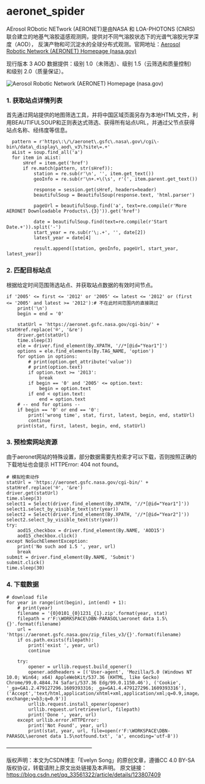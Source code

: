 # aeronet_spider

AErosol RObotic NETwork (AERONET)是由NASA 和 LOA-PHOTONS (CNRS) 联合建立的地基气溶胶遥感观测网，提供对不同气溶胶状态下的光谱气溶胶光学深度（AOD），
反演产物和可沉淀水的全球分布式观测。官网地址：[Aerosol Robotic Network (AERONET) Homepage (nasa.gov)](https://aeronet.gsfc.nasa.gov/)

现行版本 3 AOD 数据提供：级别 1.0（未筛选）、级别 1.5（云筛选和质量控制）和级别 2.0（质量保证）。


![Aerosol Robotic Network (AERONET) Homepage (nasa.gov)](https://aeronet.gsfc.nasa.gov/cgi-bin/bamgomas_maps_v3?long1=-180&long2=180&lat1=-90&lat2=90&multiplier=2&what_map=4&level=1&place_code=10&place_limit=0)

### 1. 获取站点详情列表

首先通过网站提供的地图筛选工具，并将中国区域页面另存为本地HTML文件，利用BEAUTIFULSOUP和正则表达式筛选、获得所有站点URL，并通过父节点获得站点名称、经纬度等信息。

```
  pattern = r'https\:\/\/aeronet\.gsfc\.nasa\.gov\/cgi\-bin\/data\_display\_aod\_v3\?site\=.+'
  aList = soup.find_all('a')
  for item in aList:
      sHref = item.get('href')
      if re.match(pattern, str(sHref)):
          station = re.sub(r'\n', '', item.get_text())
          geoInfo = re.sub(r'\n+.+\(\s', r'(', item.parent.get_text())

          response = session.get(sHref, headers=header)
          beautifulSoup = BeautifulSoup(response.text, 'html.parser')

          pageUrl = beautifulSoup.find('a', text=re.compile(r'More AERONET Downloadable Products\.{3}')).get('href')

          date = beautifulSoup.find(text=re.compile(r'Start Date.+')).split('-')
          start_year = re.sub(r'\;.+', '', date[2])
          latest_year = date[4]

          result.append([station, geoInfo, pageUrl, start_year, latest_year])
```

### 2. 匹配目标站点 
根据给定时间范围筛选站点、并获取站点数据的有效时间节点。
```
if '2005' <= first <= '2012' or '2005' <= latest <= '2012' or (first <= '2005' and latest >= '2012'):# 不在此时间范围内的直接跳过
    print('\n')
    begin = end = '0'
 
    statUrl = 'https://aeronet.gsfc.nasa.gov/cgi-bin/' + statHref.replace('®', '&re')
    driver.get(statUrl)
    time.sleep(3)
    ele = driver.find_element(By.XPATH, '//*[@id="Year1"]')
    options = ele.find_elements(By.TAG_NAME, 'option')
    for option in options:
        # print(option.get_attribute('value'))
        # print(option.text)
        if option.text >= '2013':
            break
        if begin == '0' and '2005' <= option.text:
            begin = option.text
        if end < option.text:
            end = option.text
    # -- end for options --
    if begin == '0' or end == '0':
        print('wrong time', stat, first, latest, begin, end, statUrl)
        continue
    print(stat, first, latest, begin, end, statUrl)
```

### 3. 预检索网站资源
由于aeronet网站的特殊设置，部分数据需要先检索才可以下载，否则按照正确的下载地址也会提示 HTTPError: 404 not found。
```
# 模拟检索动作
statUrl = 'https://aeronet.gsfc.nasa.gov/cgi-bin/' + statHref.replace('®', '&re')
driver.get(statUrl)
time.sleep(3)
select1 = Select(driver.find_element(By.XPATH, '//*[@id="Year1"]'))
select1.select_by_visible_text(str(year))
select2 = Select(driver.find_element(By.XPATH, '//*[@id="Year2"]'))
select2.select_by_visible_text(str(year))
try:
    aod15_checkbox = driver.find_element(By.NAME, 'AOD15')
    aod15_checkbox.click()
except NoSuchElementException:
    print('No such aod 1.5 ', year, url)
    break
submit = driver.find_element(By.NAME, 'Submit')
submit.click()
time.sleep(30)
```

### 4. 下载数据
```
# download file
for year in range(int(begin), int(end) + 1):
    # print(year)
    filename = '{0}0101_{0}1231_{1}.zip'.format(year, stat)
    filepath = r'F:\WORKSPACE\DBN-PARASOL\aeronet data 1.5\{}'.format(filename)
    url = 'https://aeronet.gsfc.nasa.gov/zip_files_v3/{}'.format(filename)
    if os.path.exists(filepath):
        print('exist ', year, url)
        continue
 
    try:
        opener = urllib.request.build_opener()
        opener.addheaders = [('User-agent', 'Mozilla/5.0 (Windows NT 10.0; Win64; x64) AppleWebKit/537.36 (KHTML, like Gecko) Chrome/99.0.4844.74 Safari/537.36 Edg/99.0.1150.46'), ('Cookie', '_ga=GA1.2.479127296.1609393316; _ga=GA1.4.479127296.1609393316'),('Accept','text/html,application/xhtml+xml,application/xml;q=0.9,image/webp,image/apng,*/*;q=0.8,application/signed-exchange;v=b3;q=0.9')]
        urllib.request.install_opener(opener)
        urllib.request.urlretrieve(url, filepath)
        print('Done ', year, url)
    except urllib.error.HTTPError:
        print('Not Found', year, url)
        print(stat, year, url, file=open(r'F:\WORKSPACE\DBN-PARASOL\aeronet data 1.5\notfound.txt', 'a', encoding='utf-8'))
```

————————————————

版权声明：本文为CSDN博主「Evelyn Song」的原创文章，遵循CC 4.0 BY-SA版权协议，转载请附上原文出处链接及本声明。
原文链接：https://blog.csdn.net/qq_33561322/article/details/123807409
